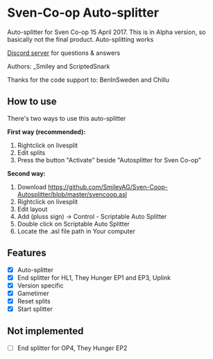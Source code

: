 # Sven-Co-op Auto-splitter

Auto-splitter for Sven Co-op 15 April 2017. 
This is in Alpha version, so basically not the final product. Auto-splitting works

[Discord server](https://discord.com/invite/3Trxxsz) for questions & answers

Authors:
_Smiley and ScriptedSnark

Thanks for the code support to: 
BenInSweden and Chillu

## How to use
There's two ways to use this auto-splitter

**First way (recommended):**
 1. Rightclick on livesplit
 2. Edit splits
 3. Press the button "Activate" beside "Autosplitter for Sven Co-op"

**Second way:**
 1. Download https://github.com/SmileyAG/Sven-Coop-Autosplitter/blob/master/svencoop.asl
 2. Rightclick on livesplit
 3. Edit layout
 4. Add (pluss sign) -> Control - Scriptable Auto Splitter
 5. Double click on Scriptable Auto Splitter
 6. Locate the .asl file path in Your computer

## Features
 - [x] Auto-splitter
 - [x] End splitter for HL1, They Hunger EP1 and EP3, Uplink
 - [x] Version specific
 - [x] Gametimer
 - [x] Reset splits
 - [x] Start splitter

## Not implemented
 - [ ] End splitter for OP4, They Hunger EP2
